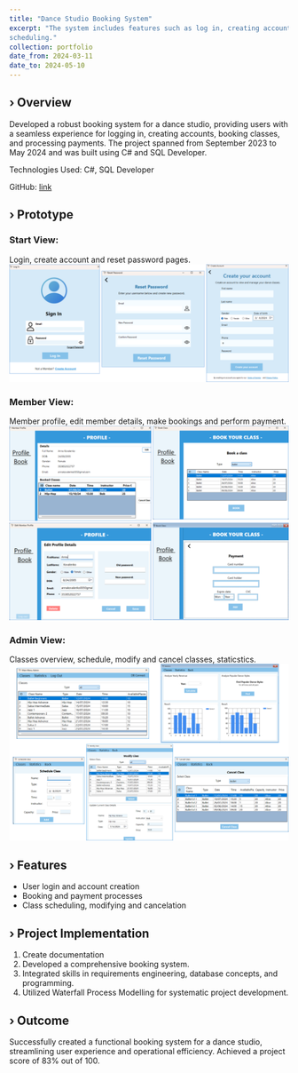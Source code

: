 ```yaml
---
title: "Dance Studio Booking System"
excerpt: "The system includes features such as log in, creating account, booking and payment processes, class 
scheduling."
collection: portfolio
date_from: 2024-03-11
date_to: 2024-05-10
---
```


› Overview
------

Developed a robust booking system for a dance studio, providing users with a seamless experience for logging in, creating accounts, booking classes, and processing payments. The project spanned from September 2023 to May 2024 and was built using C# and SQL Developer.

Technologies Used: C#, SQL Developer

GitHub: [link](https://github.com/Yunnna005/DanceStudioBookingSystem.git "Github")

› Prototype
------
### Start View: 

Login, create account and reset password pages.
![Start Page](/images/Start_page.png "Start Pages")

### Member View:

Member profile, edit member details, make bookings and perform payment.
![Member View](/images/MemberView_pages.png "Member View")

### Admin View:

Classes overview, schedule, modify and cancel classes, staticstics.
![Admin View](/images/AdminView_pages.png "Admin View")

› Features
------

* User login and account creation
* Booking and payment processes
* Class scheduling, modifying and cancelation

› Project Implementation
------

1. Create documentation
1. Developed a comprehensive booking system.
1. Integrated skills in requirements engineering, database concepts, and programming.
1. Utilized Waterfall Process Modelling for systematic project development.

› Outcome
------
Successfully created a functional booking system for a dance studio, streamlining user experience and operational efficiency. Achieved a project score of 83% out of 100.